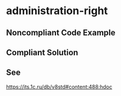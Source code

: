 # administration-right

## Noncompliant Code Example

## Compliant Solution

## See

https://its.1c.ru/db/v8std#content:488:hdoc